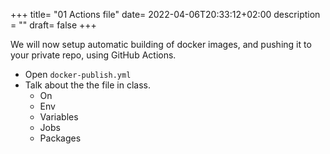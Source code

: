 +++
title= "01 Actions file"
date= 2022-04-06T20:33:12+02:00
description = ""
draft= false
+++

We will now setup automatic building of docker images, and pushing it to your private repo, using GitHub Actions.

- Open `docker-publish.yml`
- Talk about the the file in class.
    - On
    - Env
    - Variables
    - Jobs
    - Packages
